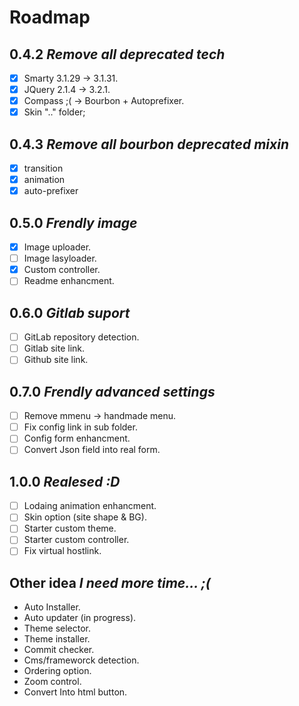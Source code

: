 # Roadmap
## 0.4.2 *Remove all deprecated tech*
* [x] Smarty 3.1.29 -> 3.1.31.
* [x] JQuery 2.1.4 -> 3.2.1.
* [x] Compass ;( -> Bourbon + Autoprefixer.
* [x] Skin ".." folder;

## 0.4.3 *Remove all bourbon deprecated mixin*
* [x] transition
* [x] animation
* [x] auto-prefixer

## 0.5.0 *Frendly image*
* [x] Image uploader.
* [ ] Image lasyloader.
* [x] Custom controller.
* [ ] Readme enhancment.

## 0.6.0 *Gitlab suport*
* [ ] GitLab repository detection.
* [ ] Gitlab site link.
* [ ] Github site link.

## 0.7.0 *Frendly advanced settings*
* [ ] Remove mmenu -> handmade menu.
* [ ] Fix config link in sub folder.
* [ ] Config form enhancment.
* [ ] Convert Json field into real form.

## 1.0.0 *Realesed :D*
* [ ] Lodaing animation enhancment.
* [ ] Skin option (site shape & BG).
* [ ] Starter custom theme.
* [ ] Starter custom controller.
* [ ] Fix virtual hostlink.

## Other idea *I need more time... ;(*
* Auto Installer.
* Auto updater (in progress).
* Theme selector.
* Theme installer.
* Commit checker.
* Cms/frameworck detection.
* Ordering option.
* Zoom control.
* Convert Into html button.